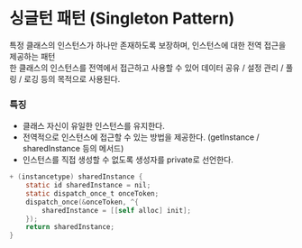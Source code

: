 # 싱글턴 패턴 (Singleton Pattern)

특정 클래스의 인스턴스가 하나만 존재하도록 보장하며, 인스턴스에 대한 전역 접근을 제공하는 패턴<br>
한 클래스의 인스턴스를 전역에서 접근하고 사용할 수 있어 데이터 공유 / 설정 관리 / 풀링 / 로깅 등의 목적으로 사용된다.<br>

### 특징
- 클래스 자신이 유일한 인스턴스를 유지한다.
- 전역적으로 인스턴스에 접근할 수 있는 방법을 제공한다. (getInstance / sharedInstance 등의 메서드)
- 인스턴스를 직접 생성할 수 없도록 생성자를 private로 선언한다.

```objective-c
+ (instancetype) sharedInstance {
	static id sharedInstance = nil;
	static dispatch_once_t onceToken;
	dispatch_once(&onceToken, ^{
		sharedInstance = [[self alloc] init];
	});
	return sharedInstance;
}
```
